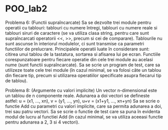 # POO_lab2

Problema 6: (Functii supraîncarcate) Sa se dezvolte trei module pentru operatii cu tablouri: tablouri
cu numere întregi, tablouri cu numere reale si tablouri siruri de caractere (se va utiliza
clasa string, pentru care sunt supraîncarcati operatorii <<, >>, precum si cei de
comparare). Tablourile nu sunt ascunse în interiorul modulelor, ci sunt transmise ca
parametri functiilor de prelucrare. Principalele operatii luate în considerare sunt: citirea
unui tablou de la tastatura, sortarea si afisarea lui pe ecran. Functiile corespunzatoare
pentru fiecare operatie din cele trei module au acelasi nume (sunt functii supraîncarcate).
Sa se scrie un program de test, care sa utilizeze toate cele trei module (în cazul minimal,
se va folosi câte un tablou din fiecare tip, precum si utilizarea operatiilor specificate
asupra fiecarui tip de tablou).

Problema 8: (Argumente cu valori implicite) Un vector n-dimensional este un tablou de n
componente reale. Adunarea a doi vectori se defineste astfel:
u = (x1, ..., xn), v = (y1, ..., yn), u+v = (x1+y1, ..., xn+yn)
Sa se scrie o functie Add cu parametri cu valori implicite, care sa permita adunarea a doi,
trei sau patru vectori. Sa se scrie o functie de test care sa puna în evidenta modul de lucru
al functiei Add (în cazul minimal, se va utiliza aceeasi functie pentru adunarea a 2, 3 si 4
vectori).
